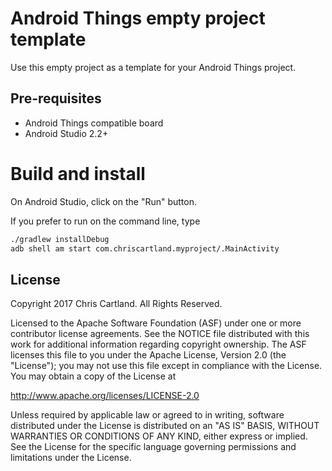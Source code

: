 Android Things empty project template
=====================================

Use this empty project as a template for your Android Things project.


Pre-requisites
--------------

- Android Things compatible board
- Android Studio 2.2+


Build and install
=================

On Android Studio, click on the "Run" button.

If you prefer to run on the command line, type

```bash
./gradlew installDebug
adb shell am start com.chriscartland.myproject/.MainActivity
```

License
-------

Copyright 2017 Chris Cartland. All Rights Reserved.

Licensed to the Apache Software Foundation (ASF) under one or more contributor
license agreements.  See the NOTICE file distributed with this work for
additional information regarding copyright ownership.  The ASF licenses this
file to you under the Apache License, Version 2.0 (the "License"); you may not
use this file except in compliance with the License.  You may obtain a copy of
the License at

  http://www.apache.org/licenses/LICENSE-2.0

Unless required by applicable law or agreed to in writing, software
distributed under the License is distributed on an "AS IS" BASIS, WITHOUT
WARRANTIES OR CONDITIONS OF ANY KIND, either express or implied.  See the
License for the specific language governing permissions and limitations under
the License.
